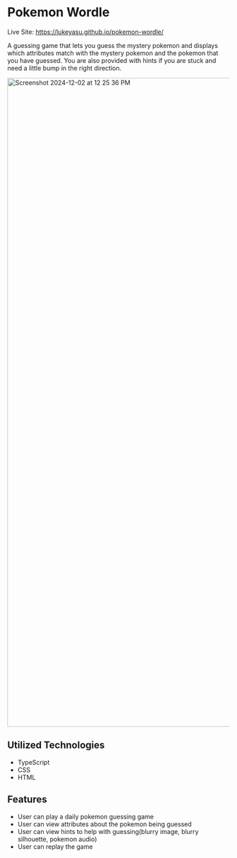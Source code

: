 # Pokemon Wordle

Live Site: https://lukeyasu.github.io/pokemon-wordle/

A guessing game that lets you guess the mystery pokemon and displays which attributes match with the mystery pokemon and the pokemon that you have guessed. You are also provided with hints if you are stuck and need a little bump in the right direction.

<img width="1470" alt="Screenshot 2024-12-02 at 12 25 36 PM" src="https://github.com/user-attachments/assets/1d950939-b679-4a79-8be2-d00b7697a56f">

## Utilized Technologies
- TypeScript
- CSS
- HTML

## Features
- User can play a daily pokemon guessing game
- User can view attributes about the pokemon being guessed
- User can view hints to help with guessing(blurry image, blurry silhouette, pokemon audio)
- User can replay the game
